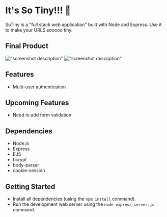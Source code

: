 # It's So Tiny!!! 🐇

SoTiny is a "full stack web application" built with Node and Express. Use it to make your URLS sooooo tiny. 

## Final Product

!["screenshot description"](#)
!["screenshot description"](#)

## Features

- Multi-user authentication

## Upcoming Features 

- Need to add form validation 

## Dependencies

- Node.js
- Express
- EJS
- bcrypt
- body-parser
- cookie-session


## Getting Started

- Install all dependencies (using the `npm install` command).
- Run the development web server using the `node express_server.js` command.